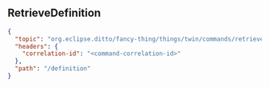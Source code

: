 ## RetrieveDefinition

```json
{
  "topic": "org.eclipse.ditto/fancy-thing/things/twin/commands/retrieve",
  "headers": {
    "correlation-id": "<command-correlation-id>"
  },
  "path": "/definition"
}
```